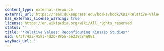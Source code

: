 ```yaml
---
content_type: external-resource
external_url: https://read.dukeupress.edu/books/book/681/Relative-ValuesReconfiguring-Kinship-Studies
has_external_license_warning: true
license: https://en.wikipedia.org/wiki/All_rights_reserved
status: ''
title: '*Relative Values: Reconfiguring Kinship Studies*'
uid: 643f7422-45b1-4d2b-8d5a-ae239c24e881
wayback_url: ''
---
```

